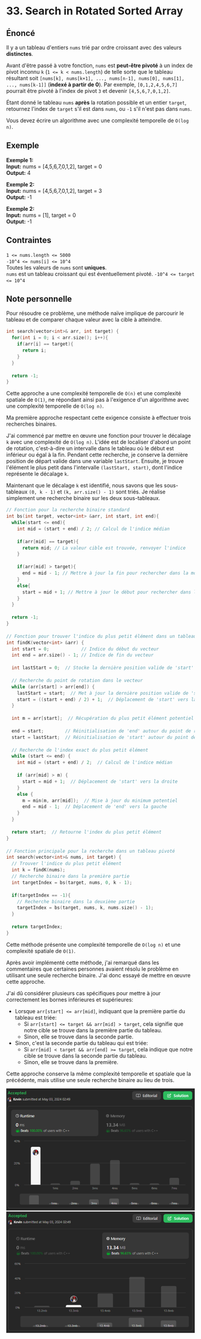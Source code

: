 # 33. Search in Rotated Sorted Array

## Énoncé

Il y a un tableau d'entiers `nums` trié par ordre croissant avec des valeurs **distinctes**.

Avant d'être passé à votre fonction, `nums` est **peut-être pivoté** à un index de pivot inconnu `k` (`1 <= k < nums.length`) de telle sorte que le tableau résultant soit `[nums[k], nums[k+1], ..., nums[n-1], nums[0], nums[1], ..., nums[k-1]]` (**indexé à partir de 0**). Par exemple, `[0,1,2,4,5,6,7]` pourrait être pivoté à l'index de pivot `3` et devenir `[4,5,6,7,0,1,2]`.

Étant donné le tableau `nums` **après** la rotation possible et un entier `target`, retournez l'index de `target` s'il est dans `nums`, ou `-1` s'il n'est pas dans `nums`.

Vous devez écrire un algorithme avec une complexité temporelle de `O(log n)`.

## Exemple

**Exemple 1:**  
**Input:** nums = [4,5,6,7,0,1,2], target = 0  
**Output:** 4

**Exemple 2:**  
**Input:** nums = [4,5,6,7,0,1,2], target = 3  
**Output:** -1

**Exemple 2:**  
**Input:** nums = [1], target = 0  
**Output:** -1

## Contraintes

`1 <= nums.length <= 5000`  
`-10^4 <= nums[i] <= 10^4`  
Toutes les valeurs de `nums` sont **uniques**.  
`nums` est un tableau croissant qui est éventuellement pivoté.
`-10^4 <= target <= 10^4`

## Note personnelle

Pour résoudre ce problème, une méthode naïve implique de parcourir le tableau et de comparer chaque valeur avec la cible à atteindre.

```cpp
int search(vector<int>& arr, int target) {
  for(int i = 0; i < arr.size(); i++){
    if(arr[i] == target){
      return i;
    }
  }

  return -1;
}
```

Cette approche a une complexité temporelle de `O(n)` et une complexité spatiale de `O(1)`, ne répondant ainsi pas à l'exigence d'un algorithme avec une complexité temporelle de `O(log n)`.

Ma première approche respectant cette exigence consiste à effectuer trois recherches binaires.

J'ai commencé par mettre en œuvre une fonction pour trouver le décalage `k` avec une complexité de `O(log n)`. L'idée est de localiser d'abord un point de rotation, c'est-à-dire un intervalle dans le tableau où le début est inférieur ou égal à la fin. Pendant cette recherche, je conserve la dernière position de départ valide dans une variable `lastStart`.
Ensuite, je trouve l'élément le plus petit dans l'intervalle `(lastStart, start)`, dont l'indice représente le décalage `k`.

Maintenant que le décalage `k` est identifié, nous savons que les sous-tableaux `(0, k - 1)` et `(k, arr.size() - 1)` sont triés. Je réalise simplement une recherche binaire sur les deux sous-tableaux.

```cpp
// Fonction pour la recherche binaire standard
int bs(int target, vector<int> &arr, int start, int end){
  while(start <= end){
    int mid = (start + end) / 2; // Calcul de l'indice médian

    if(arr[mid] == target){
      return mid; // La valeur cible est trouvée, renvoyer l'indice
    }

    if(arr[mid] > target){
      end = mid - 1; // Mettre à jour la fin pour rechercher dans la moitié inférieure
    }
    else{
      start = mid + 1; // Mettre à jour le début pour rechercher dans la moitié supérieure
    }
  }

  return -1;
}

// Fonction pour trouver l'indice du plus petit élément dans un tableau pivoté
int findK(vector<int> &arr) {
  int start = 0;            // Indice du début du vecteur
  int end = arr.size() - 1; // Indice de fin du vecteur

  int lastStart = 0;  // Stocke la dernière position valide de 'start'

  // Recherche du point de rotation dans le vecteur
  while (arr[start] > arr[end]) {
    lastStart = start;  // Met à jour la dernière position valide de 'start'
    start = ((start + end) / 2) + 1;  // Déplacement de 'start' vers la droite
  }

  int m = arr[start];  // Récupération du plus petit élément potentiel

  end = start;        // Réinitialisation de 'end' autour du point de rotation
  start = lastStart;  // Réinitialisation de 'start' autour du point de rotation

  // Recherche de l'index exact du plus petit élément
  while (start <= end) {
    int mid = (start + end) / 2;  // Calcul de l'indice médian

    if (arr[mid] > m) {
      start = mid + 1;  // Déplacement de 'start' vers la droite
    }
    else {
      m = min(m, arr[mid]);  // Mise à jour du minimum potentiel
      end = mid - 1;  // Déplacement de 'end' vers la gauche
    }
  }

  return start;  // Retourne l'index du plus petit élément
}

// Fonction principale pour la recherche dans un tableau pivoté
int search(vector<int>& nums, int target) {
  // Trouver l'indice du plus petit élément
  int k = findK(nums);
  // Recherche binaire dans la première partie
  int targetIndex = bs(target, nums, 0, k - 1);

  if(targetIndex == -1){
    // Recherche binaire dans la deuxième partie
    targetIndex = bs(target, nums, k, nums.size() - 1);
  }

  return targetIndex;
}
```

Cette méthode présente une complexité temporelle de `O(log n)` et une complexité spatiale de `O(1)`.

Après avoir implémenté cette méthode, j'ai remarqué dans les commentaires que certaines personnes avaient résolu le problème en utilisant une seule recherche binaire. J'ai donc essayé de mettre en œuvre cette approche.

J'ai dû considérer plusieurs cas spécifiques pour mettre à jour correctement les bornes inférieures et supérieures:

- Lorsque `arr[start] <= arr[mid]`, indiquant que la première partie du tableau est triée:
  - Si `arr[start] <= target && arr[mid] > target`, cela signifie que notre cible se trouve dans la première partie du tableau.
  - Sinon, elle se trouve dans la seconde partie.
- Sinon, c'est la seconde partie du tableau qui est triée:
  - Si `arr[mid] < target && arr[end] >= target`, cela indique que notre cible se trouve dans la seconde partie du tableau.
  - Sinon, elle se trouve dans la première.

Cette approche conserve la même complexité temporelle et spatiale que la précédente, mais utilise une seule recherche binaire au lieu de trois.

<img src="./imgs/runtime.png"/>
<img src="./imgs/memory.png"/>
